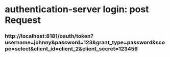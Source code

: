 # authentication-server login: post Request 
### http://localhost:8181/oauth/token?username=johnny&password=123&grant_type=password&scope=select&client_id=client_2&client_secret=123456